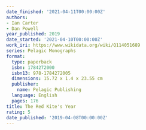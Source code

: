 ```yaml
---
date_finished: '2021-04-11T00:00:00Z'
authors:
- Ian Carter
- Dan Powell
year_published: 2019
date_started: '2021-04-10T00:00:00Z'
work_iri: https://www.wikidata.org/wiki/Q114051689
series: Pelagic Monographs
format:
  type: paperback
  isbn: 1784272000
  isbn13: 978-1784272005
  dimensions: 15.72 x 1.4 x 23.55 cm
  publisher:
    name: Pelagic Publishing
  language: English
  pages: 176
title: The Red Kite's Year
rating: 5
date_published: '2019-04-08T00:00:00Z'
---
```


